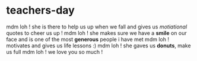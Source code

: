 # teachers-day
mdm loh ! she is there to help us up when we fall and gives us *motiational* quotes to cheer us up !
mdm loh ! she makes sure we have a **smile** on our face and is one of the most **generous** people i have met 
mdm loh ! motivates and gives us life lessons :)
mdm loh ! she gaves us **donuts**, make us full 
mdm loh ! we love you so much !
